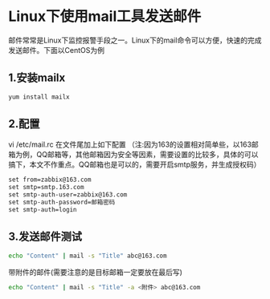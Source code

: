 # Linux下使用mail工具发送邮件


 邮件常常是Linux下监控报警手段之一。Linux下的mail命令可以方便，快速的完成发送邮件。下面以CentOS为例

## 1.安装mailx

```bash
yum install mailx
```

## 2.配置

vi /etc/mail.rc   在文件尾加上如下配置  （注:因为163的设置相对简单些，以163邮箱为例，QQ邮箱等，其他邮箱因为安全等因素，需要设置的比较多，具体的可以搞下，本文不作重点。QQ邮箱也是可以的，需要开启smtp服务，并生成授权码）

```txt
set from=zabbix@163.com
set smtp=smtp.163.com
set smtp-auth-user=zabbix@163.com
set smtp-auth-password=邮箱密码
set smtp-auth=login
```

## 3.发送邮件测试

```bash
echo "Content" | mail -s "Title" abc@163.com
```

带附件的邮件(需要注意的是目标邮箱一定要放在最后写)

```bash
echo "Content" | mail -s "Title" -a <附件> abc@163.com
```

